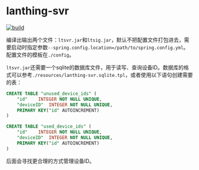 # lanthing-svr
[![build](https://github.com/pjlt/lanthing-svr/actions/workflows/maven.yml/badge.svg?branch=master)](https://github.com/pjlt/lanthing-svr/actions/workflows/maven.yml)

编译出输出两个文件：`ltsvr.jar`和`ltsig.jar`，默认不把配置文件打包进去，需要启动时指定参数`--spring.config.location=/path/to/spring.config.yml`。
配置文件的模板在`./config`。

`ltsvr.jar`还需要一个sqlite的数据库文件，用于读写、查询设备ID。数据库的格式可以参考`./resources/lanthing-svr.sqlite.tpl`，或者使用以下语句创建需要的表：
```sql
CREATE TABLE "unused_device_ids" (
	"id"	INTEGER NOT NULL UNIQUE,
	"deviceID"	INTEGER NOT NULL UNIQUE,
	PRIMARY KEY("id" AUTOINCREMENT)
)

CREATE TABLE "used_device_ids" (
	"id"	INTEGER NOT NULL UNIQUE,
	"deviceID"	INTEGER NOT NULL UNIQUE,
	PRIMARY KEY("id" AUTOINCREMENT)
)
```
后面会寻找更合理的方式管理设备ID。